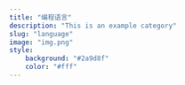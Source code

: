 ```yaml
---
title: "编程语言"
description: "This is an example category"
slug: "language"
image: "img.png"
style:
    background: "#2a9d8f"
    color: "#fff"
---
```

